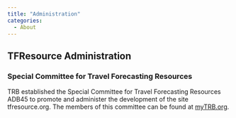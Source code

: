 ```yaml
---
title: "Administration"
categories:
  - About
---
```


<PagesInCategory category="About" />

TFResource Administration
--------------------

### Special Committee for Travel Forecasting Resources

TRB established the Special Committee for Travel Forecasting Resources ADB45 to promote and administer the development of the site tfresource.org. The members of this committee can be found at [myTRB.org](https://www.mytrb.org/OnlineDirectory/Committee/Details/3709).
